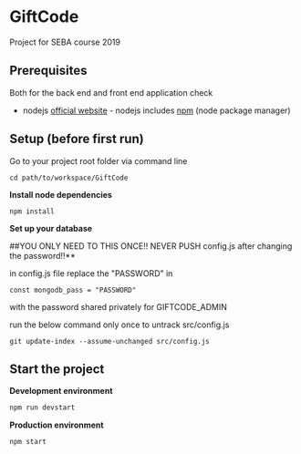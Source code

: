 # GiftCode
Project for SEBA course 2019
## Prerequisites

Both for the back end and front end application check

* nodejs [official website](https://nodejs.org/en/) - nodejs includes [npm](https://www.npmjs.com/) (node package manager)


## Setup (before first run)

Go to your project root folder via command line
```
cd path/to/workspace/GiftCode
```

**Install node dependencies**

```
npm install
```

**Set up your database**

##YOU ONLY NEED TO THIS ONCE!! NEVER PUSH config.js after changing the password!!**

in config.js file
replace the "PASSWORD" in 
```
const mongodb_pass = "PASSWORD"
```
with the password shared privately for GIFTCODE_ADMIN

run the below command only once to untrack src/config.js
```
git update-index --assume-unchanged src/config.js
```

## Start the project

**Development environment**
```bash
npm run devstart
```

**Production environment**
```bash
npm start
```
